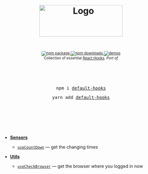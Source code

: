 <div align="center">
  <h1>
    <br/>
    <br/>
     <a href="https://github.com/Instagram-Clone-Coding">
    <img src="https://user-images.githubusercontent.com/69495129/179644403-e67e036e-94ea-492b-88eb-7cf667658b8a.png" alt="Logo" width=268 height=102>
  </a>
  </h1>
  <sup>
    <br />
    <br />
    <a href="https://www.npmjs.com/package/default-hooks">
       <img src="https://img.shields.io/npm/v/default-hooks.svg" alt="npm package" />
    </a>
    <a href="https://www.npmjs.com/package/default-hooks">
      <img src="https://img.shields.io/npm/dm/default-hooks.svg" alt="npm downloads" />
    </a>
    <a href="http://default-hooks.bigpicture.team/">
      <img src="https://img.shields.io/badge/demos-🚀-yellow.svg" alt="demos" />
    </a>
    <br />
    Collection of essential <a href="https://reactjs.org/docs/hooks-intro.html">React Hooks</a>.</em>
    <em>Port of</em> 
    <br />
  </sup>
  <br />
  <br />
  <br />
  <br />
  <pre>npm i <a href="https://www.npmjs.com/package/default-hooks">default-hooks</a></pre>
  <pre>yarn add <a href="https://www.npmjs.com/package/default-hooks">default-hooks</a></pre>
  <br />
  <br />
  <br />
  <br />
  <br />
</div>

- [**Sensors**](./docs/Sensors.md)

  - [`useCountDown`](./docs/useCountDown.md) &mdash; get the changing times

- [**Utils**](./docs/Utils.md)
  - [`useCheckBrowser`](./docs/useCheckBrowser.md) &mdash; get the browser where you logged in now
